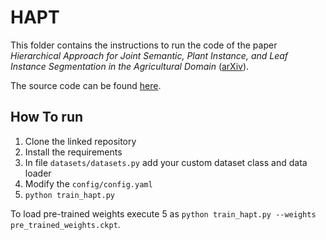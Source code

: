 # HAPT

This folder contains the instructions to run the code of the paper *Hierarchical Approach for Joint Semantic, Plant Instance, and Leaf Instance Segmentation in the Agricultural Domain* ([arXiv](https://arxiv.org/pdf/2210.07879.pdf)). 

The source code can be found [here](https://github.com/PRBonn/HAPT).

## How To run

1. Clone the linked repository
2. Install the requirements 
3. In file `datasets/datasets.py` add your custom dataset class and data loader
4. Modify the `config/config.yaml`
5. `python train_hapt.py`

To load pre-trained weights execute 5 as `python train_hapt.py --weights pre_trained_weights.ckpt`.
